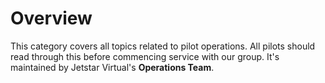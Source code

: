 # Overview

This category covers all topics related to pilot operations. All pilots should read through this before commencing service with our group. It's maintained by Jetstar Virtual's **Operations Team**.
